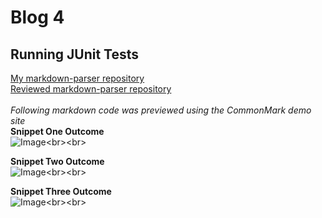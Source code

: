 # Blog 4
## Running JUnit Tests

[My markdown-parser repository](https://github.com/mchouthai/markdown-parser.git) <br>
[Reviewed markdown-parser repository](https://github.com/mchouthai/good-markdown-parser.git) <br><br>
*Following markdown code was previewed using the CommonMark demo site*<br>
**Snippet One Outcome**<br>
![Image]("https://i.ibb.co/Vjg1Xcy/Screen-Shot-2022-05-30-at-10-17-23-PM.png")<br><br>

**Snippet Two Outcome**<br>
![Image]("https://i.ibb.co/bgCJd4Q/Screen-Shot-2022-05-30-at-10-17-45-PM.png")<br><br>

**Snippet Three Outcome**<br>
![Image]("https://i.ibb.co/XyCJgkD/Screen-Shot-2022-05-30-at-10-18-06-PM.png")<br><br>


